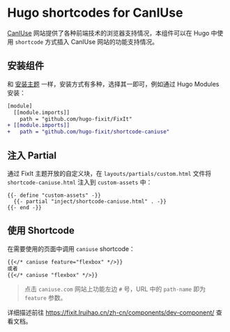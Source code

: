 # Hugo shortcodes for CanIUse

[CanIUse](https://caniuse.com/) 网站提供了各种前端技术的浏览器支持情况，本组件可以在 Hugo 中使用 `shortcode` 方式插入 CanIUse 网站的功能支持情况。

## 安装组件

和 [安装主题](https://fixit.lruihao.cn/zh-cn/documentation/installation/) 一样，安装方式有多种，选择其一即可，例如通过 Hugo Modules 安装：

```diff {title="hugo.toml"}
[module]
  [[module.imports]]
    path = "github.com/hugo-fixit/FixIt"
+ [[module.imports]]
+   path = "github.com/hugo-fixit/shortcode-caniuse"
```

## 注入 Partial

通过 FixIt 主题开放的自定义块，在 `layouts/partials/custom.html` 文件将 `shortcode-caniuse.html` 注入到 `custom-assets` 中：

```go-html-template
{{- define "custom-assets" -}}
  {{- partial "inject/shortcode-caniuse.html" . -}}
{{- end -}}
```

## 使用 Shortcode

在需要使用的页面中调用 `caniuse` shortcode：

```md
{{</* caniuse feature="flexbox" */>}}
或者
{{</* caniuse "flexbox" */>}}
```

> 点击 `caniuse.com` 网站上功能左边 `#` 号，URL 中的 `path-name` 即为 `feature` 参数。

详细描述前往 <https://fixit.lruihao.cn/zh-cn/components/dev-component/> 查看文档。
